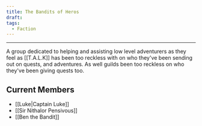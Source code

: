 ```yaml
---
title: The Bandits of Heros
draft: 
tags:
  - Faction
---
```

___

A group dedicated to helping and assisting low level adventurers as they feel as [[T.A.L.K]] has been too reckless with on who they've been sending out on quests, and adventures. As well guilds been too reckless on who they've been giving quests too.

## Current Members

- [[Luke|Captain Luke]]
- [[Sir Nithalor Pensivous]]
- [[Ben the Bandit]]
